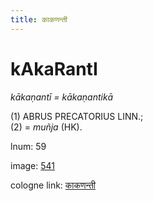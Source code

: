 ```yaml
---
title: काकणन्ती
---
```


# kAkaRantI

<i>kākaṇantī = kākaṇantikā</i>  <div n="P" />(1) <bot>ABRUS PRECATORIUS LINN.</bot>; <div n="P" />(2) = <i>muñja</i> (HK).

lnum: 59

image: [541](https://www.sanskrit-lexicon.uni-koeln.de/scans/csl-apidev/servepdf.php?dict=snp&page=541)

cologne link: [काकणन्ती](https://sanskrit-lexicon.uni-koeln.de/scans/csl-apidev/getword.php?dict=snp&key=काकणन्ती)

